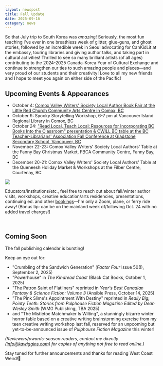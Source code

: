 ```yaml
---
layout: newspost
title: Fall Update
date: 2025-09-16
category: news
---
```


<p>So that July trip to South Korea was <em>amazing</em>! Seriously, the most fun teaching I've ever in one breathless week of glitter, glue-guns, and ghost stories, followed by an incredible week in Seoul advocating for CanKidLit at the embassy, touring libraries and giving author talks, and taking part in cultural activities! Thrilled to see so many brilliant artists (of all ages) contributing to the 2024-2025 Canada-Korea Year of Cultural Exchange and continue to strengthen our ties to such amazing people and places—and very proud of our students and their creativity! Love to all my new friends and I hope to meet you again on either side of the Pacific!
</p>
<h2>Upcoming Events & Appearances
</h2>
<ul>
<li>October 4: <a href="https://www.facebook.com/share/1YysCVpgkK/" target="_blank">Comox Valley Writers' Society Local Author Book Fair at the Little Red Church Community Arts Centre in Comox, BC</a></li>
<li>October 9: Spooky Storytelling Workshop, 6-7 pm at Vancouver Island Regional Library in Comox, BC</li>
   <li>October 24: <a href="https://bctla.ca/bctla-conference/" target="_blank">"Read Local, Teach Local: Resources for Incorporating BC Books Into the Classroom" presentation & CWILL BC table at the BC Teacher-Librarians' Association Fall Conference at Gladstone Secondary School, Vancouver, BC</a>
</li>
<li>November 22-23: Comox Valley Writers' Society Local Authors' Table at the Fanny Bay Christmas Market, FBCA Community Centre, Fanny Bay, BC</li>
<li>December 20-21: Comox Valley Writers' Society Local Authors' Table at the Queneesh Holiday Market & Workshops at the Filber Centre, Courtenay, BC
</li>
</ul>
   <img src="https://scontent-sea1-1.xx.fbcdn.net/v/t39.30808-6/548262270_10161362694142130_582145040449991941_n.jpg?_nc_cat=108&ccb=1-7&_nc_sid=75d36f&_nc_ohc=4rKy6y3d4SEQ7kNvwGh6Npr&_nc_oc=AdkQQwfZcExZhAc_TxTsSyv5eCJhM2g5Cz-1eyp8IX7p35IjPeoOhKiFAawEnod8BWA&_nc_zt=23&_nc_ht=scontent-sea1-1.xx&_nc_gid=UzYgA1wRxAvhHzEQEIbL3Q&oh=00_Afa71QZKmfJ9iHC6QVGnZefTpfvPiSg3eQu16nyR_7lZ9w&oe=68CF92AD" style="max-width: 95%">
<p>
  Educators/institutions/etc., feel free to reach out about fall/winter author visits, workshops, creative education/arts residencies, presentations, continuing ed. and other <a href="/" target="_blank">bookings</a>—I'm only a Zoom, plane, or ferry ride away! (Bonus tip: can be on the mainland week of/following Oct. 24 with no added travel charges!) 
</p>
<br/>
<h2>Coming Soon
</h2>
<p>The fall publishing calendar is bursting!
</p>
<p>Keep an eye out for:
</p>
<ul>
     <li>"Crumbling of the Sandwich Generation" (<em>Factor Four</em> Issue 50(!), September 2, 2025)</li>
 <li>"Powerhouse" in <em>The Kindread Coast</em> (Black Cat Books, October 1, 2025)</li>
  <li>"The Patron Saint of Flatliners" reprinted in <em>Year's Best Canadian Fantasy & Science Fiction: Volume 3</em> (Ansible Press, October 14, 2025)</li>
  <li>"The Pink Slime's Appointment With Destiny" reprinted in <em>Really Big, Pointy Teeth: Stories from Pulphouse Fiction Magazine Edited by Dean Wesley Smith</em> (WMG Publishing, TBA 2025)</li>
 <li>and "The Mistletoe Matchmaker Is Wilting", a stunningly bizarre winter horror fable based on a creative writing brainstorming exercise from my teen creative writing workshop last fall, reserved for an unpcoming but yet-to-be-announced issue of <em>Pulphouse Fiction Magazine</em> this winter!</li>
</ul>
<p><em>(Reviewers/awards-season readers, contact me directly <a href="mailto:info@kawiggins.com">(info@kawiggins.com)</a> for copies of anything not free to read online.)
</em></p>
<p>Stay tuned for further announcements and thanks for reading West Coast Weird!🖤
</p>
